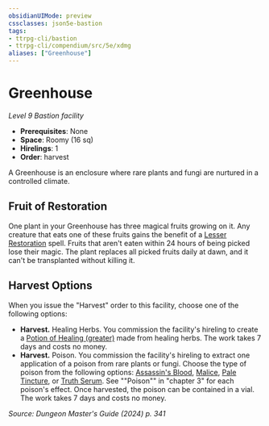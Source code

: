 ```yaml
---
obsidianUIMode: preview
cssclasses: json5e-bastion
tags:
- ttrpg-cli/bastion
- ttrpg-cli/compendium/src/5e/xdmg
aliases: ["Greenhouse"]
---
```

# Greenhouse
*Level 9 Bastion facility*  

- **Prerequisites**: None
- **Space**: Roomy (16 sq)
- **Hirelings**: 1
- **Order**: harvest

A Greenhouse is an enclosure where rare plants and fungi are nurtured in a controlled climate.

## Fruit of Restoration

One plant in your Greenhouse has three magical fruits growing on it. Any creature that eats one of these fruits gains the benefit of a [Lesser Restoration](3-Mechanics/CLI/spells/lesser-restoration-xphb.md) spell. Fruits that aren't eaten within 24 hours of being picked lose their magic. The plant replaces all picked fruits daily at dawn, and it can't be transplanted without killing it.

## Harvest Options

When you issue the "Harvest" order to this facility, choose one of the following options:

- **Harvest.** Healing Herbs. You commission the facility's hireling to create a [Potion of Healing (greater)](3-Mechanics/CLI/items/potion-of-greater-healing-xdmg.md) made from healing herbs. The work takes 7 days and costs no money.  
- **Harvest.** Poison. You commission the facility's hireling to extract one application of a poison from rare plants or fungi. Choose the type of poison from the following options: [Assassin's Blood](3-Mechanics/CLI/items/assassins-blood-xdmg.md), [Malice](3-Mechanics/CLI/items/malice-xdmg.md), [Pale Tincture](3-Mechanics/CLI/items/pale-tincture-xdmg.md), or [Truth Serum](3-Mechanics/CLI/items/truth-serum-xdmg.md). See ""Poison"" in "chapter 3" for each poison's effect. Once harvested, the poison can be contained in a vial. The work takes 7 days and costs no money.  

*Source: Dungeon Master's Guide (2024) p. 341*